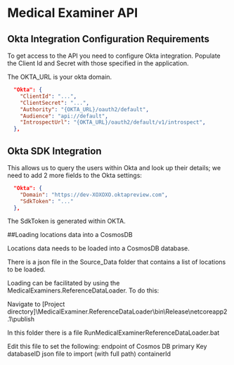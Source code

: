 
# Medical Examiner API

## Okta Integration Configuration Requirements

To get access to the API you need to configure Okta integration. Populate the Client Id and Secret with those specified in the application.

The OKTA_URL is your okta domain.

```json
  "Okta": {
    "ClientId": "...",
    "ClientSecret": "...",
    "Authority": "{OKTA_URL}/oauth2/default",
    "Audience": "api://default",
    "IntrospectUrl": "{OKTA_URL}/oauth2/default/v1/introspect",
  },
```

## Okta SDK Integration

This allows us to query the users within Okta and look up their details; we need to add 2 more fields to the Okta settings:

```json
  "Okta": {
    "Domain": "https://dev-XOXOXO.oktapreview.com",
    "SdkToken": "..."
  },
```

The SdkToken is generated within OKTA.

##Loading locations data into a CosmosDB

Locations data needs to be loaded into a CosmosDB database.

There is a json file in the Source_Data folder that contains a list of locations to be loaded.

Loading can be facilitated by using the MedicalExaminers.ReferenceDataLoader. To do this:

Navigate to [Project directory]\MedicalExaminer.ReferenceDataLoader\bin\Release\netcoreapp2.1\publish

In this folder there is a file RunMedicalExaminerReferenceDataLoader.bat

Edit this file to set the following:
endpoint of Cosmos DB 
primary Key
databaseID
json file to import (with full path)
containerId
